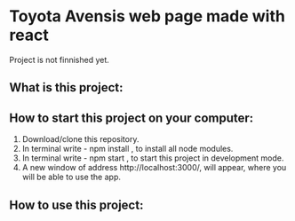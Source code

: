 # Toyota Avensis web page made with react

Project is not finnished yet.

## What is this project:

## How to start this project on your computer:

1. Download/clone this repository.
2. In terminal write - npm install , to install all node modules.
3. In terminal write - npm start , to start this project in development mode.
4. A new window of address http://localhost:3000/, will appear, where you will be able to use the app.

## How to use this project:
